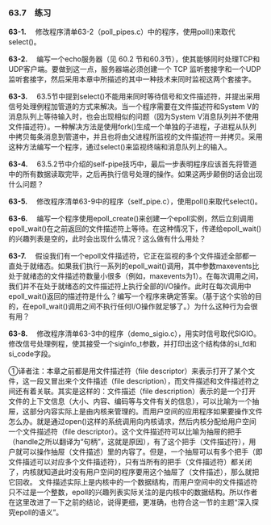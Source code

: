 ### 63.7　练习

**63-1.** 　修改程序清单63-2（poll_pipes.c）中的程序，使用poll()来取代select()。

**63-2.** 　编写一个echo服务器（见 60.2 节和60.3节），使其能够同时处理TCP和UDP客户端。要做到这一点，服务器端必须创建一个 TCP 监听套接字和一个UDP监听套接字，然后采用本章中所描述的其中一种技术来同时监视这两个套接字。

**63-3.** 　63.5节中提到select()不能用来同时等待信号和文件描述符，并提出采用信号处理例程加管道的方式来解决。当一个程序需要在文件描述符和System V的消息队列上等待输入时，也会出现相似的问题（因为System V消息队列并不使用文件描述符）。一种解决方法是使用fork()生成一个单独的子进程，子进程从队列中拷贝每条消息到管道中，并且也将由父进程所监视的文件描述符一并拷贝。采用这种方法编写一个程序，通过select()来监视终端和消息队列上的输入。

**63-4.** 　63.5.2节中介绍的self-pipe技巧中，最后一步表明程序应该首先将管道中的所有数据读取完毕，之后再执行信号处理的操作。如果这两步颠倒的话会出现什么问题？

**63-5.** 　修改程序清单63-9中的程序（self_pipe.c），使用poll()来取代select()。

**63-6.** 　编写一个程序使用epoll_create()来创建一个epoll实例，然后立刻调用epoll_wait()在之前返回的文件描述符上等待。在这种情况下，传递给epoll_wait()的兴趣列表是空的，此时会出现什么情况？这么做有什么用处？

**63-7.** 　假设我们有一个epoll文件描述符，它正在监视的多个文件描述全部都一直处于就绪态。如果我们执行一系列的epoll_wait()调用，其中参数maxevents比处于就绪态的文件描述符数量小很多（例如，maxevents为1）。在每次调用之间，我们并不在处于就绪态的文件描述符上执行全部的I/O操作。此时在每次调用中epoll_wait()返回的描述符是什么？编写一个程序来确定答案。（基于这个实验的目的，在epoll_wait()调用之间不执行任何I/O操作就足够了。）为什么这种行为会很有用？

**63-8.** 　修改程序清单63-3中的程序（demo_sigio.c），用实时信号取代SIGIO。修改信号处理例程，使其接受一个siginfo_t参数，并打印出这个结构体的si_fd和si_code字段。

①译者注：本章之前都是用文件描述符（file descriptor）来表示打开了某个文件，这一段又冒出来个文件描述（file description），而文件描述和文件描述符之间还有着关联。其实是这样的：文件描述（file description）表示的是一个打开文件的上下文信息（大小、内容、编码等与文件有关的信息），可以比喻为一个抽屉，这部分内容实际上是由内核来管理的。而用户空间的应用程序如果要操作文件怎么办。就是通过open()这样的系统调用向内核请求，然后内核分配给用户空间一个文件描述符（file descriptor）。这个文件描述符可以比喻为抽屉的把手（handle之所以翻译为“句柄”，这就是原因），有了这个把手（文件描述符），用户就可以操作抽屉（文件描述）里的内容了。但是，一个抽屉可以有多个把手（即文件描述可以对应多个文件描述符），只有当所有的把手（文件描述符）都关闭了，内核就知道此时没有用户空间的程序要用这个抽屉了（文件描述），那么就把它回收。
文件描述实际上是内核中的一个数据结构，而用户空间中的文件描述符只不过是一个整数，epoll的兴趣列表实际关注的是内核中的数据结构。所以作者在这里改进了一下之前的结论，说得更细，更准确，也符合这一节的主题“深入探究epoll的语义”。



